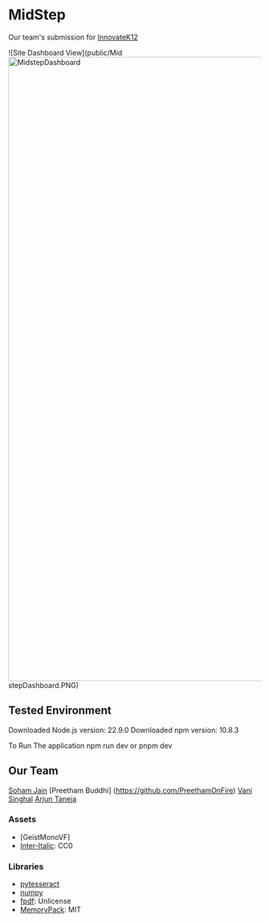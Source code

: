 # MidStep

Our team's submission for [InnovateK12](https://innovatek12.devpost.com) 

![Site Dashboard View](public/Mid<img width="1241" alt="MidstepDashboard" src="https://github.com/user-attachments/assets/05a24aa8-c974-4575-a14b-0adc814369be">
stepDashboard.PNG)

## Tested Environment
Downloaded Node.js version: 22.9.0
Downloaded npm version: 10.8.3

To Run The application
npm run dev or pnpm dev

## Our Team

[Soham Jain](https://github.com/J8Soham)
[Preetham Buddhi] (https://github.com/PreethamOnFire)
[Vani Singhal]()
[Arjun Taneja](https://github.com/Arjun83-png)


### Assets

- [GeistMonoVF]
- [Inter-Italic](https://fonts.google.com/specimen/Inter): CC0

### Libraries

- [pytesseract](https://pypi.org/project/pytesseract/)
- [numpy](https://numpy.org)
- [fpdf](http://www.fpdf.org): Unlicense
- [MemoryPack](https://github.com/Cysharp/MemoryPack): MIT
